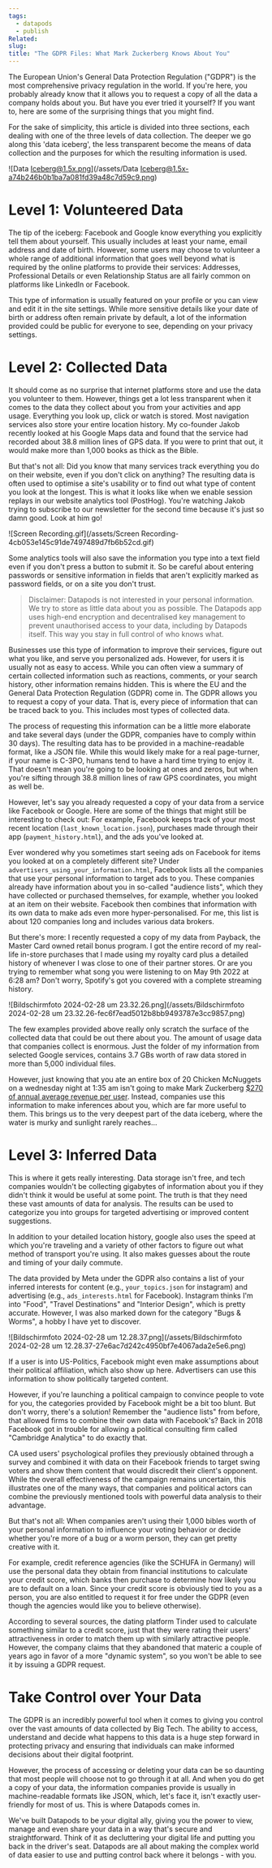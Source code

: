 ```yaml
---
tags:
  - datapods
  - publish
Related: 
slug: 
title: "The GDPR Files: What Mark Zuckerberg Knows About You"
---
```

The European Union's General Data Protection Regulation ("GDPR") is the most comprehensive privacy regulation in the world. If you're here, you probably already know that it allows you to request a copy of all the data a company holds about you. But have you ever tried it yourself? If you want to, here are some of the surprising things that you might find. 

For the sake of simplicity, this article is divided into three sections, each dealing with one of the three levels of data collection. The deeper we go along this 'data iceberg', the less transparent become the means of data collection and the purposes for which the resulting information is used.

![Data Iceberg@1.5x.png](/assets/Data Iceberg@1.5x-a74b246b0b1ba7a081fd39a48c7d59c9.png)

# Level 1: Volunteered Data

The tip of the iceberg: Facebook and Google know everything you explicitly tell them about yourself. This usually includes at least your name, email address and date of birth. However, some users may choose to volunteer a whole range of additional information that goes well beyond what is required by the online platforms to provide their services: Addresses, Professional Details or even Relationship Status are all fairly common on platforms like LinkedIn or Facebook. 

This type of information is usually featured on your profile or you can view and edit it in the site settings. While more sensitive details like your date of birth or address often remain private by default, a lot of the information provided could be public for everyone to see, depending on your privacy settings. 

# Level 2: Collected Data

It should come as no surprise that internet platforms store and use the data you volunteer to them. However, things get a lot less transparent when it comes to the data they collect about you from your activities and app usage. Everything you look up, click or watch is stored. Most navigation services also store your entire location history. My co-founder Jakob recently looked at his Google Maps data and found that the service had recorded about 38.8 million lines of GPS data. If you were to print that out, it would make more than 1,000 books as thick as the Bible.

But that's not all: Did you know that many services track everything you do on their website, even if you don't click on anything? The resulting data is often used to optimise a site's usability or to find out what type of content you look at the longest. This is what it looks like when we enable session replays in our website analytics tool (PostHog). You're watching Jakob trying to subscribe to our newsletter for the second time because it's just so damn good. Look at him go!

![Screen Recording.gif](/assets/Screen Recording-4cb053e145c91de7497489d7fb6b52cd.gif)

Some analytics tools will also save the information you type into a text field even if you don't press a button to submit it. So be careful about entering passwords or sensitive information in fields that aren't explicitly marked as password fields, or on a site you don't trust.

> Disclaimer: Datapods is not interested in your personal information. We try to store as little data about you as possible. The Datapods app uses high-end encryption and decentralised key management to prevent unauthorised access to your data, including by Datapods itself. This way you stay in full control of who knows what. 

Businesses use this type of information to improve their services, figure out what you like, and serve you personalized ads. However, for users it is usually not as easy to access. While you can often view a summary of certain collected information such as reactions, comments, or your search history, other information remains hidden. This is where the EU and the General Data Protection Regulation (GDPR) come in. The GDPR allows you to request a copy of your data. That is, every piece of information that can be traced back to you. This includes most types of collected data.

The process of requesting this information can be a little more elaborate and take several days (under the GDPR, companies have to comply within 30 days). The resulting data has to be provided in a machine-readable format, like a JSON file. While this would likely make for a real page-turner, if your name is C-3PO, humans tend to have a hard time trying to enjoy it. That doesn't mean you're going to be looking at ones and zeros, but when you're sifting through 38.8 million lines of raw GPS coordinates, you might as well be.

However, let's say you already requested a copy of your data from a service like Facebook or Google. Here are some of the things that might still be interesting to check out: For example, Facebook keeps track of your most recent location (`last_known_location.json`), purchases made through their app (`payment_history.html`), and the ads you've looked at. 

Ever wondered why you sometimes start seeing ads on Facebook for items you looked at on a completely different site? Under `advertisers_using_your_information.html`, Facebook lists all the companies that use your personal information to target ads to you. These companies already have information about you in so-called "audience lists", which they have collected or purchased themselves, for example, whether you looked at an item on their website. Facebook then combines that information with its own data to make ads even more hyper-personalised. For me, this list is about 120 companies long and includes various data brokers.

But there's more: I recently requested a copy of my data from Payback, the Master Card owned retail bonus program. I got the entire record of my real-life in-store purchases that I made using my royalty card plus a detailed history of whenever I was close to one of their partner stores. Or are you trying to remember what song you were listening to on May 9th 2022 at 6:28 am? Don't worry, Spotify's got you covered with a complete streaming history. 

![Bildschirmfoto 2024-02-28 um 23.32.26.png](/assets/Bildschirmfoto 2024-02-28 um 23.32.26-fec6f7ead5012b8bb9493787e3cc9857.png)

The few examples provided above really only scratch the surface of the collected data that could be out there about you. The amount of usage data that companies collect is enormous. Just the folder of my information from selected Google services, contains 3.7 GBs worth of raw data stored in more than 5,000 individual files. 

However, just knowing that you ate an entire box of 20 Chicken McNuggets on a wednesday night at 1:35 am isn't going to make Mark Zuckerberg [$270 of annual average revenue per user](https://www.datapods.app/blogs/what-your-data-is-actually-worth). Instead, companies use this information to make inferences about you, which are far more useful to them. This brings us to the very deepest part of the data iceberg, where the water is murky and sunlight rarely reaches...

# Level 3: Inferred Data

This is where it gets really interesting. Data storage isn't free, and tech companies wouldn't be collecting gigabytes of information about you if they didn't think it would be useful at some point. The truth is that they need these vast amounts of data for analysis. The results can be used to categorize you into groups for targeted advertising or improved content suggestions. 

In addition to your detailed location history, google also uses the speed at which you're traveling and a variety of other factors to figure out what method of transport you're using. It also makes guesses about the route and timing of your daily commute. 

The data provided by Meta under the GDPR also contains a list of your inferred interests for content (e.g., `your_topics.json` for instagram) and advertising (e.g., `ads_interests.html` for Facebook). Instagram thinks I'm into "Food", "Travel Destinations" and "Interior Design", which is pretty accurate. However, I was also marked down for the category "Bugs & Worms", a hobby I have yet to discover. 

![Bildschirmfoto 2024-02-28 um 12.28.37.png](/assets/Bildschirmfoto 2024-02-28 um 12.28.37-27e6ac7d242c4950bf7e4067ada2e5e6.png)

If a user is into US-Politics, Facebook might even make assumptions about their political affiliation, which also show up here. Advertisers can use this information to show politically targeted content. 

However, if you're launching a political campaign to convince people to vote for you, the categories provided by Facebook might be a bit too blunt. But don't worry, there's a solution! Remember the "audience lists" from before, that allowed firms to combine their own data with Facebook's? Back in 2018 Facebook got in trouble for allowing a political consulting firm called "Cambridge Analytica" to do exactly that. 

CA used users' psychological profiles they previously obtained through a survey and combined it with data on their Facebook friends to target swing voters and show them content that would discredit their client's opponent. While the overall effectiveness of the campaign remains uncertain, this illustrates one of the many ways, that companies and political actors can combine the previously mentioned tools with powerful data analysis to their advantage. 

But that's not all: When companies aren't using their 1,000 bibles worth of your personal information to influence your voting behavior or decide whether you're more of a bug or a worm person, they can get pretty creative with it. 

For example, credit reference agencies (like the SCHUFA in Germany) will use the personal data they obtain from financial institutions to calculate your credit score, which banks then purchase to determine how likely you are to default on a loan. Since your credit score is obviously tied to you as a person, you are also entitled to request it for free under the GDPR (even though the agencies would like you to believe otherwise). 

According to several sources, the dating platform Tinder used to calculate something similar to a credit score, just that they were rating their users' attractiveness in order to match them up with similarly attractive people. However, the company claims that they abandoned that materic a couple of years ago in favor of a more "dynamic system", so you won't be able to see it by issuing a GDPR request.

# Take Control over Your Data

The GDPR is an incredibly powerful tool when it comes to giving you control over the vast amounts of data collected by Big Tech. The ability to access, understand and decide what happens to this data is a huge step forward in protecting privacy and ensuring that individuals can make informed decisions about their digital footprint.

However, the process of accessing or deleting your data can be so daunting that most people will choose not to go through it at all. And when you do get a copy of your data, the information companies provide is usually in machine-readable formats like JSON, which, let's face it, isn't exactly user-friendly for most of us. This is where Datapods comes in.

We've built Datapods to be your digital ally, giving you the power to view, manage and even share your data in a way that's secure and straightforward. Think of it as decluttering your digital life and putting you back in the driver's seat. Datapods are all about making the complex world of data easier to use and putting control back where it belongs - with you.


